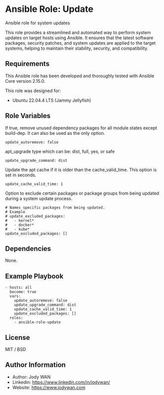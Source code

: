 Ansible Role: Update
=========

Ansible role for system updates

This role provides a streamlined and automated way to perform system updates on target hosts using Ansible. It ensures that the latest software packages, security patches, and system updates are applied to the target systems, helping to maintain their stability, security, and compatibility.

Requirements
------------

This Ansible role has been developed and thoroughly tested with Ansible Core version 2.15.0.

This role was designed for:

- Ubuntu 22.04.4 LTS (Jammy Jellyfish)

Role Variables
--------------

If true, remove unused dependency packages for all module states except build-dep. It can also be used as the only option.

    update_autoremove: false

apt_upgrade type which can be: dist, full, yes, or safe
    
    update_upgrade_command: dist

Update the apt cache if it is older than the cache_valid_time. This option is set in seconds.

    update_cache_valid_time: 1

Option to exclude certain packages or package groups from being updated during a system update process.

    # Names specific packages from being updated.
    # Example
    # update_excluded_packages:
    #   - kernel*
    #   - docker*
    #   - kube*
    update_excluded_packages: []

Dependencies
------------

None.

Example Playbook
----------------

    - hosts: all
      become: true
      vars:
        update_autoremove: false
        update_upgrade_command: dist
        update_cache_valid_time: 1
        update_excluded_packages: []
      roles:
        - ansible-role-update

License
-------

MIT / BSD

Author Information
------------------

* Author: Jody WAN
* Linkedin: https://www.linkedin.com/in/jodywan/
* Website: https://www.jodywan.com